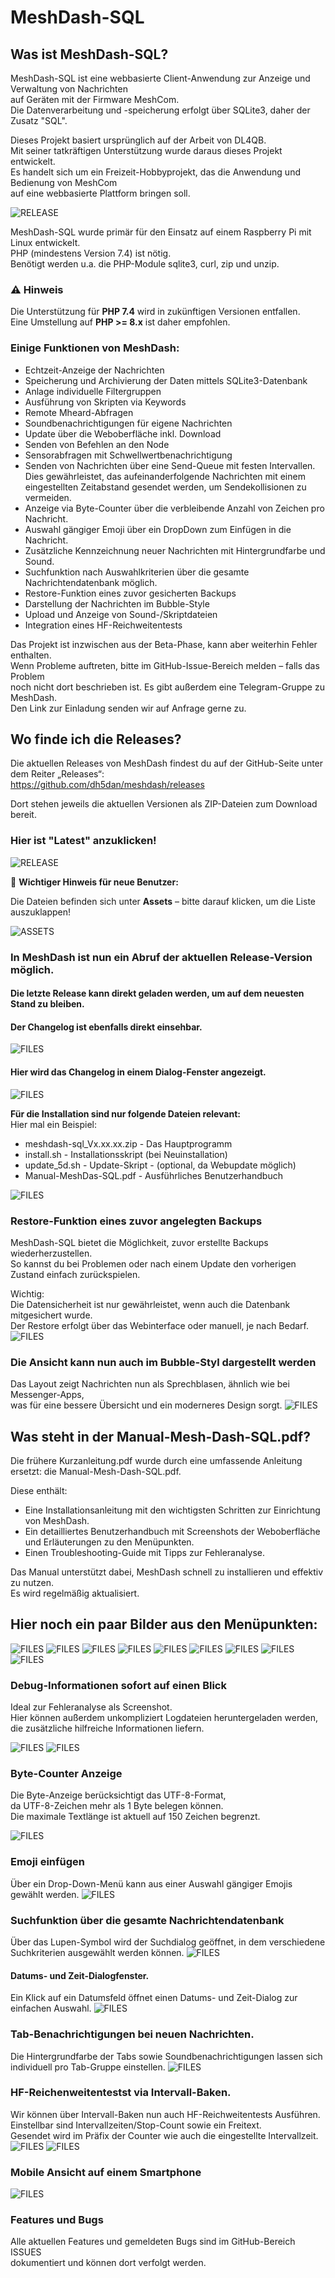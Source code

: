 # MeshDash-SQL

## Was ist MeshDash-SQL?

MeshDash-SQL ist eine webbasierte Client-Anwendung zur Anzeige und Verwaltung von Nachrichten  
auf Geräten mit der Firmware MeshCom.  
Die Datenverarbeitung und -speicherung erfolgt über SQLite3, daher der Zusatz "SQL".

Dieses Projekt basiert ursprünglich auf der Arbeit von DL4QB.  
Mit seiner tatkräftigen Unterstützung wurde daraus dieses Projekt entwickelt.  
Es handelt sich um ein Freizeit-Hobbyprojekt, das die Anwendung und Bedienung von MeshCom  
auf eine webbasierte Plattform bringen soll.

![RELEASE](/docs/front_menu.jpg)

MeshDash-SQL wurde primär für den Einsatz auf einem Raspberry Pi mit Linux entwickelt.  
PHP (mindestens Version 7.4) ist nötig.  
Benötigt werden u.a. die PHP-Module sqlite3, curl, zip und unzip.

### ⚠️ Hinweis
Die Unterstützung für **PHP 7.4** wird in zukünftigen Versionen entfallen.   
Eine Umstellung auf **PHP >= 8.x** ist daher empfohlen.

### Einige Funktionen von MeshDash:

- Echtzeit-Anzeige der Nachrichten
- Speicherung und Archivierung der Daten mittels SQLite3-Datenbank
- Anlage individuelle Filtergruppen
- Ausführung von Skripten via Keywords
- Remote Mheard-Abfragen
- Soundbenachrichtigungen für eigene Nachrichten
- Update über die Weboberfläche inkl. Download
- Senden von Befehlen an den Node
- Sensorabfragen mit Schwellwertbenachrichtigung
- Senden von Nachrichten über eine Send-Queue mit festen Intervallen.  
  Dies gewährleistet, das aufeinanderfolgende Nachrichten mit einem  
  eingestellten Zeitabstand gesendet werden, um Sendekollisionen zu vermeiden.
- Anzeige via Byte-Counter über die verbleibende Anzahl von Zeichen pro Nachricht.
- Auswahl gängiger Emoji über ein DropDown zum Einfügen in die Nachricht.
- Zusätzliche Kennzeichnung neuer Nachrichten mit Hintergrundfarbe und Sound.
- Suchfunktion nach Auswahlkriterien über die gesamte Nachrichtendatenbank möglich.
- Restore-Funktion eines zuvor gesicherten Backups
- Darstellung der Nachrichten im Bubble-Style
- Upload und Anzeige von Sound-/Skriptdateien
- Integration eines HF-Reichweitentests

Das Projekt ist inzwischen aus der Beta-Phase, kann aber weiterhin Fehler enthalten.  
Wenn Probleme auftreten, bitte im GitHub-Issue-Bereich melden – falls das Problem  
noch nicht dort beschrieben ist.
Es gibt außerdem eine Telegram-Gruppe zu MeshDash.  
Den Link zur Einladung senden wir auf Anfrage gerne zu.

## Wo finde ich die Releases?

Die aktuellen Releases von MeshDash findest du auf der GitHub-Seite unter dem Reiter „Releases“:    
https://github.com/dh5dan/meshdash/releases

Dort stehen jeweils die aktuellen Versionen als ZIP-Dateien zum Download bereit.

### Hier ist "Latest" anzuklicken!
![RELEASE](/docs/release.jpg)

🔴 **Wichtiger Hinweis für neue Benutzer:**

Die Dateien befinden sich unter **Assets** – bitte darauf klicken, um die Liste auszuklappen!

![ASSETS](/docs/assets.jpg)

### In MeshDash ist nun ein Abruf der aktuellen Release-Version möglich.
#### Die letzte Release kann direkt geladen werden, um auf dem neuesten Stand zu bleiben.
#### Der Changelog ist ebenfalls direkt einsehbar.
![FILES](/docs/update_menu.jpg)

#### Hier wird das Changelog in einem Dialog-Fenster angezeigt.
![FILES](/docs/50_md_release_version.jpg)

**Für die Installation sind nur folgende Dateien relevant:**  
Hier mal ein Beispiel:
- meshdash-sql_Vx.xx.xx.zip - Das Hauptprogramm
- install.sh - Installationsskript (bei Neuinstallation)
- update_5d.sh - Update-Skript - (optional, da Webupdate möglich)
- Manual-MeshDas-SQL.pdf - Ausführliches Benutzerhandbuch

![FILES](/docs/files.jpg)

### Restore-Funktion eines zuvor angelegten Backups
MeshDash-SQL bietet die Möglichkeit, zuvor erstellte Backups wiederherzustellen.  
So kannst du bei Problemen oder nach einem Update den vorherigen Zustand einfach zurückspielen.  

Wichtig:   
Die Datensicherheit ist nur gewährleistet, wenn auch die Datenbank mitgesichert wurde.  
Der Restore erfolgt über das Webinterface oder manuell, je nach Bedarf.
![FILES](/docs/restore.jpg)

### Die Ansicht kann nun auch im Bubble-Styl dargestellt werden
Das Layout zeigt Nachrichten nun als Sprechblasen, ähnlich wie bei Messenger-Apps,  
was für eine bessere Übersicht und ein moderneres Design sorgt.
![FILES](/docs/bubble_style_view.jpg)

## Was steht in der Manual-Mesh-Dash-SQL.pdf?

Die frühere Kurzanleitung.pdf wurde durch eine umfassende Anleitung ersetzt: die Manual-Mesh-Dash-SQL.pdf.

Diese enthält:

- Eine Installationsanleitung mit den wichtigsten Schritten zur Einrichtung von MeshDash.
- Ein detailliertes Benutzerhandbuch mit Screenshots der Weboberfläche und Erläuterungen zu den Menüpunkten.
- Einen Troubleshooting-Guide mit Tipps zur Fehleranalyse.

Das Manual unterstützt dabei, MeshDash schnell zu installieren und effektiv zu nutzen.  
Es wird regelmäßig aktualisiert.

## Hier noch ein paar Bilder aus den Menüpunkten:

![FILES](/docs/01_config.jpg)
![FILES](/docs/01_1_send_queue.jpg)
![FILES](/docs/02_alert.jpg)
![FILES](/docs/03_keyword.jpg)
![FILES](/docs/04_update.jpg)
![FILES](/docs/10_groups.jpg)
![FILES](/docs/20_mheard.jpg)
![FILES](/docs/30_send_command.jpg)
![FILES](/docs/31_send_command.jpg)

### Debug-Informationen sofort auf einen Blick
Ideal zur Fehleranalyse als Screenshot.  
Hier können außerdem unkompliziert Logdateien heruntergeladen werden,  
die zusätzliche hilfreiche Informationen liefern.

![FILES](/docs/33_debug_info.jpg)
![FILES](/docs/33_debug_info_logs.jpg)

### Byte-Counter Anzeige  
Die Byte-Anzeige berücksichtigt das UTF-8-Format,  
da UTF-8-Zeichen mehr als 1 Byte belegen können.  
Die maximale Textlänge ist aktuell auf 150 Zeichen begrenzt.

![FILES](/docs/34_msg_byte_counter.jpg)

### Emoji einfügen
Über ein Drop-Down-Menü kann aus einer Auswahl gängiger Emojis gewählt werden.
![FILES](/docs/32_send_command.jpg)

### Suchfunktion über die gesamte Nachrichtendatenbank
Über das Lupen-Symbol wird der Suchdialog geöffnet, in dem verschiedene Suchkriterien ausgewählt werden können.
![FILES](/docs/search_01.jpg)
#### Datums- und Zeit-Dialogfenster.
Ein Klick auf ein Datumsfeld öffnet einen Datums- und Zeit-Dialog zur einfachen Auswahl.
![FILES](/docs/search_02.jpg)

### Tab-Benachrichtigungen bei neuen Nachrichten.
Die Hintergrundfarbe der Tabs sowie Soundbenachrichtigungen lassen sich individuell pro Tab-Gruppe einstellen.
![FILES](/docs/60_desktop_tab_alert.jpg)

### HF-Reichenweitentestst via Intervall-Baken.
Wir können über Intervall-Baken nun auch HF-Reichweitentests Ausführen.  
Einstellbar sind Intervallzeiten/Stop-Count sowie ein Freitext.  
Gesendet wird im Präfix der Counter wie auch die eingestellte Intervallzeit.
![FILES](/docs/set_Beacon.jpg)
![FILES](/docs/msg_Beacon.jpg)

### Mobile Ansicht auf einem Smartphone 
![FILES](/docs/61_handy_Tab_alert.jpg)

### Features und Bugs
Alle aktuellen Features und gemeldeten Bugs sind im GitHub-Bereich ISSUES  
dokumentiert und können dort verfolgt werden.


  
  
